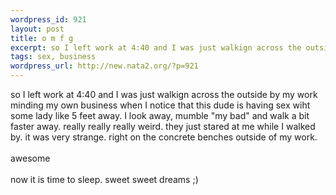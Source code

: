 ```yaml
--- 
wordpress_id: 921
layout: post
title: o m f g
excerpt: so I left work at 4:40 and I was just walkign across the outside by my work minding my own business when I notice that this dude is having sex wiht some lady like 5 feet away. I look away, mumble "my bad" and walk a bit faster away. really really really weird. they just stared at me while I walked by. it was very strange. right on the concrete benches outside of my work. awesome
tags: sex, business
wordpress_url: http://new.nata2.org/?p=921
---
```

so I left work at 4:40 and I was just walkign across the outside by my work minding my own business when I notice that this dude is having sex wiht some lady like 5 feet away. I look away, mumble "my bad" and walk a bit faster away. really really really weird. they just stared at me while I walked by. it was very strange. right on the concrete benches outside of my work.<br>
<br>
awesome<br>
<br>
now it is time to sleep. sweet sweet dreams ;)

